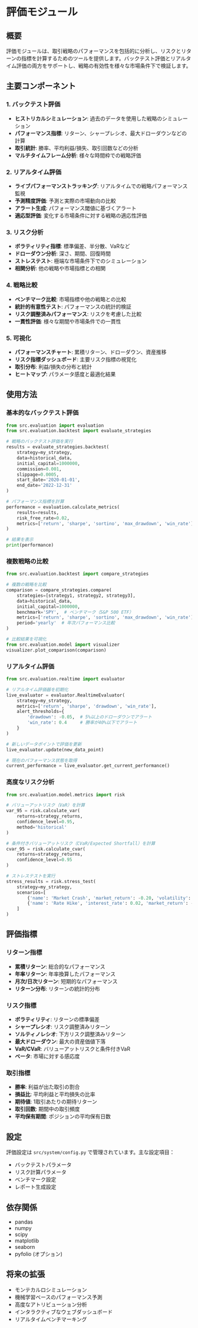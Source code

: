 # 評価モジュール

## 概要
評価モジュールは、取引戦略のパフォーマンスを包括的に分析し、リスクとリターンの指標を計算するためのツールを提供します。バックテスト評価とリアルタイム評価の両方をサポートし、戦略の有効性を様々な市場条件下で検証します。

## 主要コンポーネント

### 1. バックテスト評価
- **ヒストリカルシミュレーション**: 過去のデータを使用した戦略のシミュレーション
- **パフォーマンス指標**: リターン、シャープレシオ、最大ドローダウンなどの計算
- **取引統計**: 勝率、平均利益/損失、取引回数などの分析
- **マルチタイムフレーム分析**: 様々な時間枠での戦略評価

### 2. リアルタイム評価
- **ライブパフォーマンストラッキング**: リアルタイムでの戦略パフォーマンス監視
- **予測精度評価**: 予測と実際の市場動向の比較
- **アラート生成**: パフォーマンス閾値に基づくアラート
- **適応型評価**: 変化する市場条件に対する戦略の適応性評価

### 3. リスク分析
- **ボラティリティ指標**: 標準偏差、半分散、VaRなど
- **ドローダウン分析**: 深さ、期間、回復時間
- **ストレステスト**: 極端な市場条件下でのシミュレーション
- **相関分析**: 他の戦略や市場指標との相関

### 4. 戦略比較
- **ベンチマーク比較**: 市場指標や他の戦略との比較
- **統計的有意性テスト**: パフォーマンスの統計的検証
- **リスク調整済みパフォーマンス**: リスクを考慮した比較
- **一貫性評価**: 様々な期間や市場条件での一貫性

### 5. 可視化
- **パフォーマンスチャート**: 累積リターン、ドローダウン、資産推移
- **リスク指標ダッシュボード**: 主要リスク指標の視覚化
- **取引分布**: 利益/損失の分布と統計
- **ヒートマップ**: パラメータ感度と最適化結果

## 使用方法

### 基本的なバックテスト評価
```python
from src.evaluation import evaluation
from src.evaluation.backtest import evaluate_strategies

# 戦略のバックテスト評価を実行
results = evaluate_strategies.backtest(
    strategy=my_strategy,
    data=historical_data,
    initial_capital=1000000,
    commission=0.001,
    slippage=0.0005,
    start_date='2020-01-01',
    end_date='2022-12-31'
)

# パフォーマンス指標を計算
performance = evaluation.calculate_metrics(
    results=results,
    risk_free_rate=0.02,
    metrics=['return', 'sharpe', 'sortino', 'max_drawdown', 'win_rate']
)

# 結果を表示
print(performance)
```

### 複数戦略の比較
```python
from src.evaluation.backtest import compare_strategies

# 複数の戦略を比較
comparison = compare_strategies.compare(
    strategies=[strategy1, strategy2, strategy3],
    data=historical_data,
    initial_capital=1000000,
    benchmark='SPY',  # ベンチマーク（S&P 500 ETF）
    metrics=['return', 'sharpe', 'sortino', 'max_drawdown', 'win_rate'],
    period='yearly'  # 年次パフォーマンス比較
)

# 比較結果を可視化
from src.evaluation.model import visualizer
visualizer.plot_comparison(comparison)
```

### リアルタイム評価
```python
from src.evaluation.realtime import evaluator

# リアルタイム評価器を初期化
live_evaluator = evaluator.RealtimeEvaluator(
    strategy=my_strategy,
    metrics=['return', 'sharpe', 'drawdown', 'win_rate'],
    alert_thresholds={
        'drawdown': -0.05,  # 5%以上のドローダウンでアラート
        'win_rate': 0.4     # 勝率が40%以下でアラート
    }
)

# 新しいデータポイントで評価を更新
live_evaluator.update(new_data_point)

# 現在のパフォーマンス状態を取得
current_performance = live_evaluator.get_current_performance()
```

### 高度なリスク分析
```python
from src.evaluation.model.metrics import risk

# バリューアットリスク（VaR）を計算
var_95 = risk.calculate_var(
    returns=strategy_returns,
    confidence_level=0.95,
    method='historical'
)

# 条件付きバリューアットリスク（CVaR/Expected Shortfall）を計算
cvar_95 = risk.calculate_cvar(
    returns=strategy_returns,
    confidence_level=0.95
)

# ストレステストを実行
stress_results = risk.stress_test(
    strategy=my_strategy,
    scenarios=[
        {'name': 'Market Crash', 'market_return': -0.20, 'volatility': 0.40},
        {'name': 'Rate Hike', 'interest_rate': 0.02, 'market_return': -0.05}
    ]
)
```

## 評価指標

### リターン指標
- **累積リターン**: 総合的なパフォーマンス
- **年率リターン**: 年率換算したパフォーマンス
- **月次/日次リターン**: 短期的なパフォーマンス
- **リターン分布**: リターンの統計的分布

### リスク指標
- **ボラティリティ**: リターンの標準偏差
- **シャープレシオ**: リスク調整済みリターン
- **ソルティノレシオ**: 下方リスク調整済みリターン
- **最大ドローダウン**: 最大の資産価値下落
- **VaR/CVaR**: バリューアットリスクと条件付きVaR
- **ベータ**: 市場に対する感応度

### 取引指標
- **勝率**: 利益が出た取引の割合
- **損益比**: 平均利益と平均損失の比率
- **期待値**: 1取引あたりの期待リターン
- **取引回数**: 期間中の取引頻度
- **平均保有期間**: ポジションの平均保有日数

## 設定
評価設定は `src/system/config.py` で管理されています。主な設定項目：
- バックテストパラメータ
- リスク計算パラメータ
- ベンチマーク設定
- レポート生成設定

## 依存関係
- pandas
- numpy
- scipy
- matplotlib
- seaborn
- pyfolio (オプション)

## 将来の拡張
- モンテカルロシミュレーション
- 機械学習ベースのパフォーマンス予測
- 高度なアトリビューション分析
- インタラクティブなウェブダッシュボード
- リアルタイムベンチマーキング